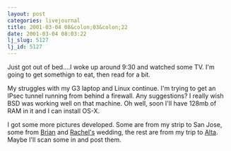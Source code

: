 ```yaml
---
layout: post
categories: livejournal
title: 2001-03-04 08&colon;03&colon;22
date: 2001-03-04 08:03:22
lj_slug: 5127
lj_id: 5127
---
```

Just got out of bed....I woke up around 9:30 and watched some TV. I'm going to get somethign to eat, then read for a bit.  



My struggles with my G3 laptop and Linux continue. I'm trying to get an IPsec tunnel running from behind a firewall. Any suggestions? I really wish BSD was working well on that machine. Oh well, soon I'll have 128mb of RAM in it and I can install OS-X.  



I got some more pictures developed. Some are from my strip to San Jose, some from [Brian](http://www.livejournal.com/users/fishslayer) and [Rachel's](http://www.livejournal.com/users/fuzzybunny) wedding, the rest are from my trip to [Alta](http://www.alta.com). Maybe I'll scan some in and post them.
